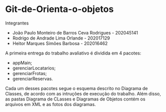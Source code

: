# Git-de-Orienta-o-objetos

Integrantes
 - João Paulo Monteiro de Barros Ceva Rodrigues - 202045141
 - Rodrigo de Andrade Lima Orlande - 202017129
 - Heitor Marques Simões Barbosa - 202016462

A primeira entrega do trabalho avaliativo é dividida em 4 pacotes:

- appMain;
- gerenciarLocatarios;
- gerenciarFrotas;
- gerenciarReservas.

Cada um desses pacotes segue o esquema descrito no Diagrama de Classes, de acordo com as intruções de execução do trabalho.
Além disso, as pastas Diagrama de CLasses e Diagramas de Objetos contém os arquivos em XML e as fotos dos diagramas.
